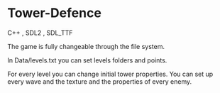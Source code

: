# Tower-Defence
C++ , SDL2 , SDL_TTF

The game is fully changeable through the file system.

In Data/levels.txt you can set levels folders and points.

For every level you can change initial tower properties.
You can set up every wave and the texture and the properties of every enemy.
